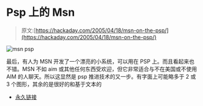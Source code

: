 # Psp 上的 Msn

> 原文:[https://hackaday.com/2005/04/18/msn-on-the-psp/](https://hackaday.com/2005/04/18/msn-on-the-psp/)

![msn psp](img/19b963e0503727bff92874bfec5894aa.png)

最后，有人为 MSN 开发了一个漂亮的小系统，可以用在 PSP 上。而且看起来也不错。MSN 不如 aim 或其他任何东西受欢迎，但它非常适合与不在美国或不使用 AIM 的人聊天。所以这显然是 psp 推进技术的又一步。有字面上可能略多于 2 或 3 个图形，其余的是很好的和基于文本的

*   [永久链接](http://mob.e-messenger.net/mobile/)